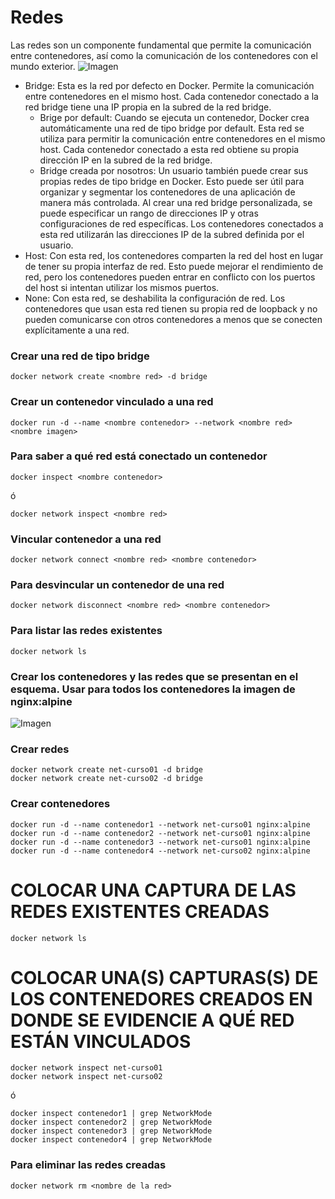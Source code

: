 # Redes
Las redes son un componente fundamental que permite la comunicación entre contenedores, así como la comunicación de los contenedores con el mundo exterior. 
![Imagen](redes.PNG)
- Bridge: Esta es la red por defecto en Docker. Permite la comunicación entre contenedores en el mismo host. Cada contenedor conectado a la red bridge tiene una IP propia en la subred de la red bridge.
    -  Brige por default: Cuando se ejecuta un contenedor, Docker crea automáticamente una red de tipo bridge por default. Esta red se utiliza para permitir la comunicación entre contenedores en el mismo host. Cada contenedor conectado a esta red obtiene su propia dirección IP en la subred de la red bridge.
    - Bridge creada por nosotros: Un usuario también puede crear sus propias redes de tipo bridge en Docker. Esto puede ser útil para organizar y segmentar los contenedores de una aplicación de manera más controlada. Al crear una red bridge personalizada, se puede especificar un rango de direcciones IP y otras configuraciones de red específicas. Los contenedores conectados a esta red utilizarán las direcciones IP de la subred definida por el usuario.
- Host: Con esta red, los contenedores comparten la red del host en lugar de tener su propia interfaz de red. Esto puede mejorar el rendimiento de red, pero los contenedores pueden entrar en conflicto con los puertos del host si intentan utilizar los mismos puertos.
- None: Con esta red, se deshabilita la configuración de red. Los contenedores que usan esta red tienen su propia red de loopback y no pueden comunicarse con otros contenedores a menos que se conecten explícitamente a una red.

### Crear una red de tipo bridge

```
docker network create <nombre red> -d bridge
```

### Crear un contenedor vinculado a una red

```
docker run -d --name <nombre contenedor> --network <nombre red> <nombre imagen>
```

### Para saber a qué red está conectado un contenedor

```
docker inspect <nombre contenedor>
```
ó
```
docker network inspect <nombre red> 
```

### Vincular contenedor a una red
```
docker network connect <nombre red> <nombre contenedor>
```

### Para desvincular un contenedor de una red
```
docker network disconnect <nombre red> <nombre contenedor>
```

### Para listar las redes existentes
```
docker network ls
```

### Crear los contenedores y las redes que se presentan en el esquema. Usar para todos los contenedores la imagen de nginx:alpine

![Imagen](esquema-ejercicio-redes.PNG)

### Crear redes
```
docker network create net-curso01 -d bridge
docker network create net-curso02 -d bridge
```

### Crear contenedores 
```
docker run -d --name contenedor1 --network net-curso01 nginx:alpine
docker run -d --name contenedor2 --network net-curso01 nginx:alpine
docker run -d --name contenedor3 --network net-curso01 nginx:alpine
docker run -d --name contenedor4 --network net-curso02 nginx:alpine
```

# COLOCAR UNA CAPTURA DE LAS REDES EXISTENTES CREADAS
```
docker network ls
```

# COLOCAR UNA(S) CAPTURAS(S) DE LOS CONTENEDORES CREADOS EN DONDE SE EVIDENCIE A QUÉ RED ESTÁN VINCULADOS
```
docker network inspect net-curso01
docker network inspect net-curso02
```
ó
```
docker inspect contenedor1 | grep NetworkMode
docker inspect contenedor2 | grep NetworkMode
docker inspect contenedor3 | grep NetworkMode
docker inspect contenedor4 | grep NetworkMode
```


### Para eliminar las redes creadas
```
docker network rm <nombre de la red>
```

